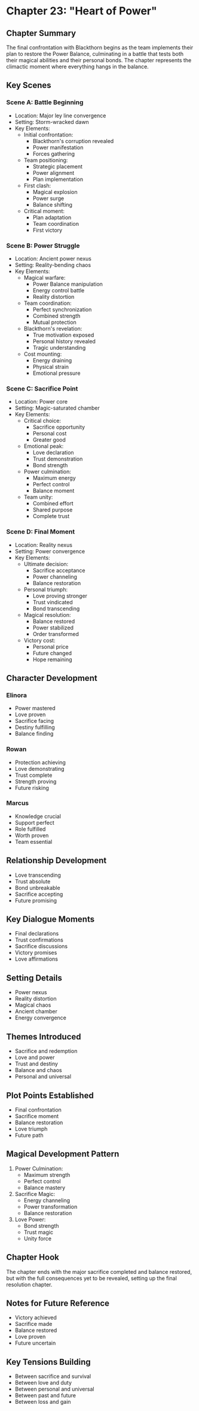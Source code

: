 # Chapter 23: "Heart of Power"

## Chapter Summary
The final confrontation with Blackthorn begins as the team implements their plan to restore the Power Balance, culminating in a battle that tests both their magical abilities and their personal bonds. The chapter represents the climactic moment where everything hangs in the balance.

## Key Scenes

### Scene A: Battle Beginning
- Location: Major ley line convergence
- Setting: Storm-wracked dawn
- Key Elements:
  * Initial confrontation:
    - Blackthorn's corruption revealed
    - Power manifestation
    - Forces gathering
  * Team positioning:
    - Strategic placement
    - Power alignment
    - Plan implementation
  * First clash:
    - Magical explosion
    - Power surge
    - Balance shifting
  * Critical moment:
    - Plan adaptation
    - Team coordination
    - First victory

### Scene B: Power Struggle
- Location: Ancient power nexus
- Setting: Reality-bending chaos
- Key Elements:
  * Magical warfare:
    - Power Balance manipulation
    - Energy control battle
    - Reality distortion
  * Team coordination:
    - Perfect synchronization
    - Combined strength
    - Mutual protection
  * Blackthorn's revelation:
    - True motivation exposed
    - Personal history revealed
    - Tragic understanding
  * Cost mounting:
    - Energy draining
    - Physical strain
    - Emotional pressure

### Scene C: Sacrifice Point
- Location: Power core
- Setting: Magic-saturated chamber
- Key Elements:
  * Critical choice:
    - Sacrifice opportunity
    - Personal cost
    - Greater good
  * Emotional peak:
    - Love declaration
    - Trust demonstration
    - Bond strength
  * Power culmination:
    - Maximum energy
    - Perfect control
    - Balance moment
  * Team unity:
    - Combined effort
    - Shared purpose
    - Complete trust

### Scene D: Final Moment
- Location: Reality nexus
- Setting: Power convergence
- Key Elements:
  * Ultimate decision:
    - Sacrifice acceptance
    - Power channeling
    - Balance restoration
  * Personal triumph:
    - Love proving stronger
    - Trust vindicated
    - Bond transcending
  * Magical resolution:
    - Balance restored
    - Power stabilized
    - Order transformed
  * Victory cost:
    - Personal price
    - Future changed
    - Hope remaining

## Character Development

### Elinora
- Power mastered
- Love proven
- Sacrifice facing
- Destiny fulfilling
- Balance finding

### Rowan
- Protection achieving
- Love demonstrating
- Trust complete
- Strength proving
- Future risking

### Marcus
- Knowledge crucial
- Support perfect
- Role fulfilled
- Worth proven
- Team essential

## Relationship Development
- Love transcending
- Trust absolute
- Bond unbreakable
- Sacrifice accepting
- Future promising

## Key Dialogue Moments
- Final declarations
- Trust confirmations
- Sacrifice discussions
- Victory promises
- Love affirmations

## Setting Details
- Power nexus
- Reality distortion
- Magical chaos
- Ancient chamber
- Energy convergence

## Themes Introduced
- Sacrifice and redemption
- Love and power
- Trust and destiny
- Balance and chaos
- Personal and universal

## Plot Points Established
- Final confrontation
- Sacrifice moment
- Balance restoration
- Love triumph
- Future path

## Magical Development Pattern
1. Power Culmination:
   - Maximum strength
   - Perfect control
   - Balance mastery
2. Sacrifice Magic:
   - Energy channeling
   - Power transformation
   - Balance restoration
3. Love Power:
   - Bond strength
   - Trust magic
   - Unity force

## Chapter Hook
The chapter ends with the major sacrifice completed and balance restored, but with the full consequences yet to be revealed, setting up the final resolution chapter.

## Notes for Future Reference
- Victory achieved
- Sacrifice made
- Balance restored
- Love proven
- Future uncertain

## Key Tensions Building
- Between sacrifice and survival
- Between love and duty
- Between personal and universal
- Between past and future
- Between loss and gain
